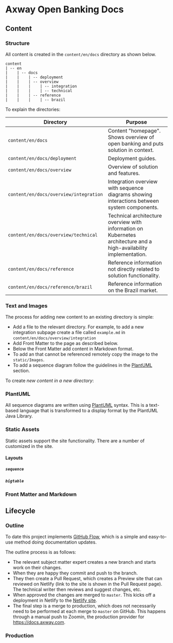 # Axway Open Banking Docs

## Content

### Structure

All content is created in the `content/en/docs` directory as shown below.

```
content
| -- en
|    | -- docs
|    |    | -- deployment
|    |    | -- overview
|    |    |    | -- integration
|    |    |    | -- technical
|    |    | -- reference
|    |    |    | -- brazil
```

To explain the directories:

| Directory | Purpose |
| --------- | ------- |
| `content/en/docs` | Content "homepage". Shows overview of open banking and puts solution in context. |
| `content/en/docs/deployment` | Deployment guides. |
| `content/en/docs/overview` | Overview of solution and features. |
| `content/en/docs/overview/integration` | Integration overview with sequence diagrams showing interactions between system components. |
| `content/en/docs/overview/technical` | Technical architecture overview with information on Kubernetes architecture and a high-availability implementation. |
| `content/en/docs/reference` | Reference information not directly related to solution functionality. |
| `content/en/docs/reference/brazil` | Reference information on the Brazil market. |

### Text and Images

The process for adding new content to an existing directory is simple:

* Add a file to the relevant directory. For example, to add a new integration subpage create a file called `example.md` in `content/en/docs/overview/integration`
* Add Front Matter to the page as described below.
* Below the Front Matter add content in Markdown format.
* To add an that cannot be referenced remotely copy the image to the `static/Images`.
* To add a sequence diagram follow the guidelines in the [PlantUML](#plantuml) section.

To create *new content in a new directory*:

### PlantUML

All sequence diagrams are written using [PlantUML](https://plantuml.com/sequence-diagram) syntax. This is a text-based language that is transformed to a display format by the PlantUML Java Library.


### Static Assets

Static assets support the site functionality. There are a number of customized in the site.

#### Layouts

##### `sequence`

##### `bigtable`

### Front Matter and Markdown





## Lifecycle

### Outline

To date this project implements [GitHub Flow](https://guides.github.com/introduction/flow/), which is a simple and easy-to-use method doing documentation updates.

The outline process is as follows:

* The relevant subject matter expert creates a new branch and starts work on their changes.
* When they are happy they commit and push to the branch.
* They then create a Pull Request, which creates a Preview site that can reviewed on Netlify (link to the site is shown in the Pull Request page). The technical writer then reviews and suggest changes, etc.
* When approved the changes are merged to `master`. This kicks off a deployment in Netlify to the [Netlify site](https://axway-open-banking-docs.netlify.app/).
* The final step is a merge to production, which does not necessarily need to be performed at each merge to `master` on GitHub. This happens through a manual push to Zoomin, the production provider for https://docs.axway.com.

### Production